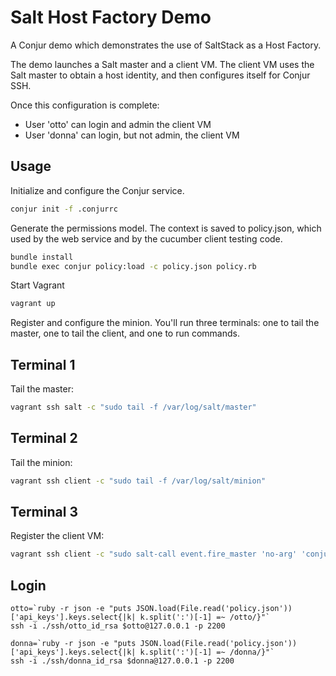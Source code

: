 Salt Host Factory Demo
======================

A Conjur demo which demonstrates the use of SaltStack as a Host Factory.

The demo launches a Salt master and a client VM. The client VM uses the Salt master to obtain a 
host identity, and then configures itself for Conjur SSH.

Once this configuration is complete:

* User 'otto' can login and admin the client VM
* User 'donna' can login, but not admin, the client VM

Usage
-----

Initialize and configure the Conjur service.

```bash
conjur init -f .conjurrc
```

Generate the permissions model. The context is saved to policy.json, which used by the web service and by the 
cucumber client testing code.

```bash
bundle install
bundle exec conjur policy:load -c policy.json policy.rb
```

Start Vagrant

```bash
vagrant up
```

Register and configure the minion. You'll run three terminals: one to tail the master, one to tail the client,
and one to run commands.

## Terminal 1

Tail the master:

```bash
vagrant ssh salt -c "sudo tail -f /var/log/salt/master"
```

## Terminal 2

Tail the minion:

```bash
vagrant ssh client -c "sudo tail -f /var/log/salt/minion"
```

## Terminal 3

Register the client VM:

```bash
vagrant ssh client -c "sudo salt-call event.fire_master 'no-arg' 'conjur/register'"
```

## Login

```
otto=`ruby -r json -e "puts JSON.load(File.read('policy.json'))['api_keys'].keys.select{|k| k.split(':')[-1] =~ /otto/}"`
ssh -i ./ssh/otto_id_rsa $otto@127.0.0.1 -p 2200

donna=`ruby -r json -e "puts JSON.load(File.read('policy.json'))['api_keys'].keys.select{|k| k.split(':')[-1] =~ /donna/}"`
ssh -i ./ssh/donna_id_rsa $donna@127.0.0.1 -p 2200
```

